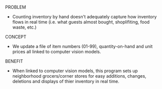 PROBLEM

* Counting inventory by hand doesn't adequately capture how inventory flows in real time (i.e.  what guests almost bought, shoplifiting, food waste, etc.)

CONCEPT

* We update a file of item numbers (01-99), quantity-on-hand and unit prices all linked to computer vision models.  

BENEFIT

* When linked to computer vision models, this program sets up neighborhood grocers/corner stores for easy additions, changes, deletions and displays of thier inventory in real time.

